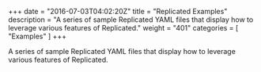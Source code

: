 +++
date = "2016-07-03T04:02:20Z"
title = "Replicated Examples"
description = "A series of sample Replicated YAML files that display how to leverage various features of Replicated."
weight = "401"
categories = [ "Examples" ]
+++

A series of sample Replicated YAML files that display how to leverage various features of Replicated.
